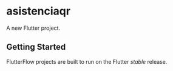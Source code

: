 # asistenciaqr

A new Flutter project.

## Getting Started

FlutterFlow projects are built to run on the Flutter _stable_ release.
